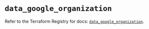 # `data_google_organization`

Refer to the Terraform Registry for docs: [`data_google_organization`](https://registry.terraform.io/providers/hashicorp/google/6.34.1/docs/data-sources/organization).
